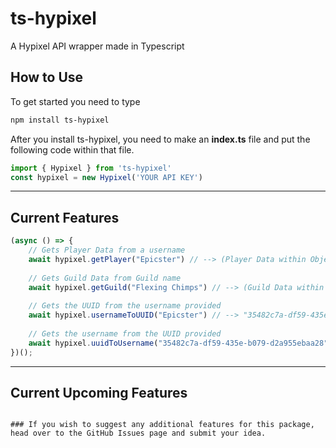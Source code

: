 # ts-hypixel
A Hypixel API wrapper made in Typescript

## How to Use
To get started you need to type
```bash
npm install ts-hypixel
```

After you install ts-hypixel, you need to make an **index.ts** file and put the following code within that file.
```typescript
import { Hypixel } from 'ts-hypixel'
const hypixel = new Hypixel('YOUR API KEY')
```
---
## Current Features
```typescript
(async () => {
    // Gets Player Data from a username
    await hypixel.getPlayer("Epicster") // --> (Player Data within Object)
    
    // Gets Guild Data from Guild name
    await hypixel.getGuild("Flexing Chimps") // --> (Guild Data within Object)
    
    // Gets the UUID from the username provided
    await hypixel.usernameToUUID("Epicster") // --> "35482c7a-df59-435e-b079-d2a955ebaa28"
    
    // Gets the username from the UUID provided
    await hypixel.uuidToUsername("35482c7a-df59-435e-b079-d2a955ebaa28") // --> "Epicster"
})();
```
---
## Current Upcoming Features

```

### If you wish to suggest any additional features for this package, head over to the GitHub Issues page and submit your idea.